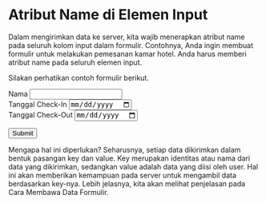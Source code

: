 # Atribut Name di Elemen Input
Dalam mengirimkan data ke server, kita wajib menerapkan atribut name pada seluruh kolom input dalam formulir. Contohnya, Anda ingin membuat formulir untuk melakukan pemesanan kamar hotel. Anda harus memberi atribut name pada seluruh elemen input.

Silakan perhatikan contoh formulir berikut.

<form>
  <div>
    <label for="fullName">Nama</label>
    <input id="fullName" name="fullName" required />
  </div>
 
  <div>
    <label for="checkIn">Tanggal Check-In</label>
    <input type="date" id="checkIn" name="checkIn" required />
  </div>
 
  <div>
    <label for="checkOut">Tanggal Check-Out</label>
    <input type="date" id="checkOut" name="checkOut" required />
  </div>
 
  <button type="submit">Submit</button>
</form>

Mengapa hal ini diperlukan? Seharusnya, setiap data dikirimkan dalam bentuk pasangan key dan value. Key merupakan identitas atau nama dari data yang dikirimkan, sedangkan value adalah data yang diisi oleh user. Hal ini akan memberikan kemampuan pada server untuk mengambil data berdasarkan key-nya. Lebih jelasnya, kita akan melihat penjelasan pada Cara Membawa Data Formulir.